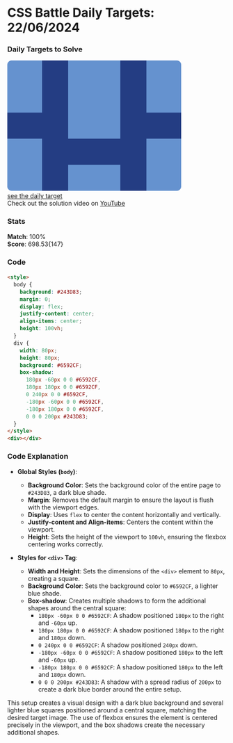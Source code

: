 # CSS Battle Daily Targets: 22/06/2024

### Daily Targets to Solve

![picture of daily target](./images/22.png)  
[see the daily target](https://cssbattle.dev/play/q4Ut5riDVVIzfgfNFBPm)  
Check out the solution video on [YouTube](https://www.youtube.com/watch?v=pqgH8EFMGZk)

### Stats

**Match**: 100%  
**Score**: 698.53{147}

### Code

```html
<style>
  body {
    background: #243D83;
    margin: 0;
    display: flex;
    justify-content: center;
    align-items: center;
    height: 100vh;
  }
  div {
    width: 80px;
    height: 80px;
    background: #6592CF;
    box-shadow: 
      180px -60px 0 0 #6592CF,
      180px 180px 0 0 #6592CF,
      0 240px 0 0 #6592CF,
      -180px -60px 0 0 #6592CF,
      -180px 180px 0 0 #6592CF,
      0 0 0 200px #243D83;
  }
</style>
<div></div>
```

### Code Explanation

- **Global Styles (`body`)**:
  - **Background Color**: Sets the background color of the entire page to `#243D83`, a dark blue shade.
  - **Margin**: Removes the default margin to ensure the layout is flush with the viewport edges.
  - **Display**: Uses `flex` to center the content horizontally and vertically.
  - **Justify-content and Align-items**: Centers the content within the viewport.
  - **Height**: Sets the height of the viewport to `100vh`, ensuring the flexbox centering works correctly.

- **Styles for `<div>` Tag**:
  - **Width and Height**: Sets the dimensions of the `<div>` element to `80px`, creating a square.
  - **Background Color**: Sets the background color to `#6592CF`, a lighter blue shade.
  - **Box-shadow**: Creates multiple shadows to form the additional shapes around the central square:
    - `180px -60px 0 0 #6592CF`: A shadow positioned `180px` to the right and `-60px` up.
    - `180px 180px 0 0 #6592CF`: A shadow positioned `180px` to the right and `180px` down.
    - `0 240px 0 0 #6592CF`: A shadow positioned `240px` down.
    - `-180px -60px 0 0 #6592CF`: A shadow positioned `180px` to the left and `-60px` up.
    - `-180px 180px 0 0 #6592CF`: A shadow positioned `180px` to the left and `180px` down.
    - `0 0 0 200px #243D83`: A shadow with a spread radius of `200px` to create a dark blue border around the entire setup.

This setup creates a visual design with a dark blue background and several lighter blue squares positioned around a central square, matching the desired target image. The use of flexbox ensures the element is centered precisely in the viewport, and the box shadows create the necessary additional shapes.